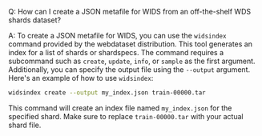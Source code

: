 Q: How can I create a JSON metafile for WIDS from an off-the-shelf WDS shards dataset?

A: To create a JSON metafile for WIDS, you can use the `widsindex` command provided by the webdataset distribution. This tool generates an index for a list of shards or shardspecs. The command requires a subcommand such as `create`, `update`, `info`, or `sample` as the first argument. Additionally, you can specify the output file using the `--output` argument. Here's an example of how to use `widsindex`:

```bash
widsindex create --output my_index.json train-00000.tar
```

This command will create an index file named `my_index.json` for the specified shard. Make sure to replace `train-00000.tar` with your actual shard file.
